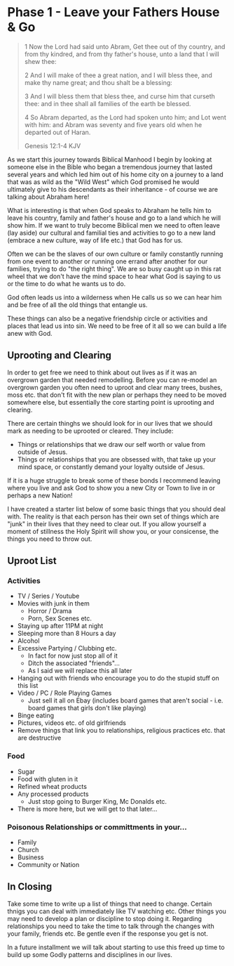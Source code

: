 # Phase 1 - Leave your Fathers House & Go

> 1 Now the Lord had said unto Abram, Get thee out of thy country, and from thy kindred, and from thy father's house, unto a land that I will shew thee:
>
> 2 And I will make of thee a great nation, and I will bless thee, and make thy name great; and thou shalt be a blessing:
>
> 3 And I will bless them that bless thee, and curse him that curseth thee: and in thee shall all families of the earth be blessed.
>
> 4 So Abram departed, as the Lord had spoken unto him; and Lot went with him: and Abram was seventy and five years old when he departed out of Haran.
>
> Genesis 12:1-4 KJV

As we start this journey towards Biblical Manhood I begin by looking at someone else in the Bible who began a tremendous journey that lasted several years and which led him out of his home city on a journey to a land that was as wild as the "Wild West" which God promised he would ultimately give to his descendants as their inheritance - of course we are talking about Abraham here!

What is interesting is that when God speaks to Abraham he tells him to leave his country, family and father's house and go to a land which he will show him. If we want to truly become Biblical men we need to often leave (lay aside) our cultural and familial ties and activities to go to a new land (embrace a new culture, way of life etc.) that God has for us.

Often we can be the slaves of our own culture or family constantly running from one event to another or running one errand after another for our families, trying to do "the right thing". We are so busy caught up in this rat wheel that we don't have the mind space to hear what God is saying to us or the time to do what he wants us to do.

God often leads us into a wilderness when He calls us so we can hear him and be free of all the old things that entangle us.

These things can also be a negative friendship circle or activities and places that lead us into sin. We need to be free of it all so we can build a life anew with God.

## Uprooting and Clearing
In order to get free we need to think about out lives as if it was an overgrown garden that needed remodelling. Before you can re-model an overgrown garden you often need to uproot and clear many trees, bushes, moss etc. that don't fit with the new plan or perhaps they need to be moved somewhere else, but essentially the core starting point is uprooting and clearing.

There are certain thinghs we should look for in our lives that we should mark as needing to be uprooted or cleared.
They include:
* Things or relationships that we draw our self worth or value from outside of Jesus.
* Things or relationships that you are obsessed with, that take up your mind space, or constantly demand your loyalty outside of Jesus.

If it is a huge struggle to break some of these bonds I recommend leaving where you live and ask God to show you a new City or Town to live in or perhaps a new Nation!

I have created a starter list below of some basic things that you should deal with. The reality is that each person has their own set of things which are "junk" in their lives that they need to clear out. If you allow yourself a moment of stillness the Holy Spirit will show you, or your consicense, the things you need to throw out.

## Uproot List
### Activities
* TV / Series / Youtube
* Movies with junk in them
  * Horror / Drama
  * Porn, Sex Scenes etc.
* Staying up after 11PM at night  
* Sleeping more than 8 Hours a day
* Alcohol
* Excessive Partying / Clubbing etc.
  * In fact for now just stop all of it
  * Ditch the associated "friends"...
  * As I said we will replace this all later
* Hanging out with friends who encourage you to do the stupid stuff on this list
* Video / PC / Role Playing Games
  * Just sell it all on Ebay (includes board games that aren't social - i.e. board games that girls don't like playing)
* Binge eating
* Pictures, videos etc. of old girlfriends
* Remove things that link you to relationships, religious practices etc. that are destructive

### Food
* Sugar
* Food with gluten in it
* Refined wheat products
* Any processed products
  * Just stop going to Burger King, Mc Donalds etc.
* There is more here, but we will get to that later...
### Poisonous Relationships or committments in your...
* Family
* Church
* Business
* Community or Nation

## In Closing
Take some time to write up a list of things that need to change. Certain thnigs you can deal with immediately like TV watching etc. Other things you may need to develop a plan or discipline to stop doing it. Regarding relationships you need to take the time to talk through the changes with your family, friends etc. Be gentle even if the response you get is not.

In a future installment we will talk about starting to use this freed up time to build up some Godly patterns and disciplines in our lives.
